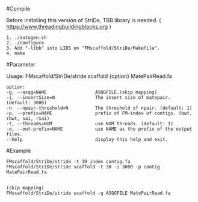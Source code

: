 #Compile

Before installing this version of StriDe, TBB library is needed. ( https://www.threadingbuildingblocks.org )


	1. ./autogen.sh 
	2. ./configure
	3. Add "-ltbb" into LIBS on "FMscaffold/StriDe/Makefile".
	4. make


#Parameter


Usage: FMscaffold/StriDe/stride scaffold {option} MatePairRead.fa

	option:
	-g, --asqg=NAME                  ASQGFILE.(skip mapping)
	-i, --insertSize=N               The insert size of matepair. (default: 3000)
	-n  --npair-threshold=N          The threshold of npair. (default: 1)
	-p, --prefix=NAME                prefix of FM-index of contigs. (bwt, rbwt, sai, rsai)
	-t, --threads=NUM                use NUM threads. (default: 1)
	-o, --out-prefix=NAME            use NAME as the prefix of the output files.
	--help                           display this help and exit.


#Example

	FMscaffold/StriDe/stride -t 30 index contig.fa
	FMscaffold/StriDe/stride scaffold -t 30 -i 3000 -p contig MatePairRead.fa

	
	(skip mapping)
	FMscaffold/StriDe/stride scaffold -g ASQGFILE MatePairRead.fa
